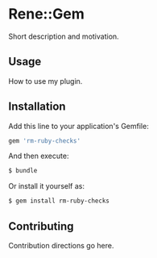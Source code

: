 # Rene::Gem
Short description and motivation.

## Usage
How to use my plugin.

## Installation
Add this line to your application's Gemfile:

```ruby
gem 'rm-ruby-checks'
```

And then execute:
```bash
$ bundle
```

Or install it yourself as:
```bash
$ gem install rm-ruby-checks
```

## Contributing
Contribution directions go here.

